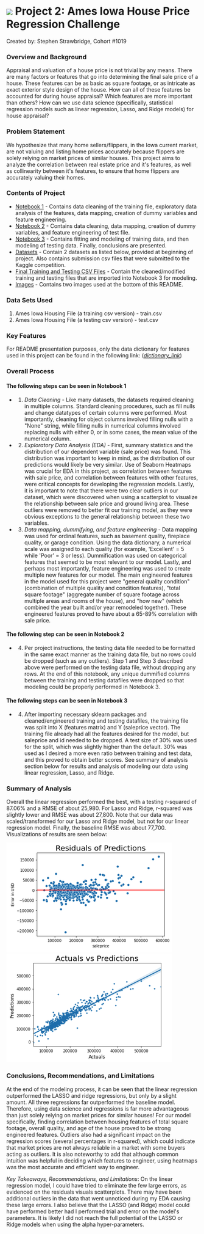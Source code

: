 # ![](https://ga-dash.s3.amazonaws.com/production/assets/logo-9f88ae6c9c3871690e33280fcf557f33.png) Project 2: Ames Iowa House Price Regression Challenge
Created by:  Stephen Strawbridge, Cohort #1019

### Overview and Background
Appraisal and valuation of a house price is not trivial by any means.  There are many factors or features that go into determining the final sale price of a house.  These features can be as basic as square footage, or as intricate as exact exterior style design of the house.  How can all of these features be accounted for during house appraisal?  Which features are more important than others?  How can we use data science (specifically, statistical regression models such as linear regression, Lasso, and Ridge models) for house appraisal?

### Problem Statement
We hypothesize that many home sellers/flippers, in the Iowa current market, are not valuing and listing home prices accurately because flippers are solely relying on market prices of similar houses.  This project aims to analyze the correlation between real estate price and it's features, as well as collinearity between it's features, to ensure that home flippers are accurately valuing their homes.

### Contents of Project
* <u>Notebook 1</u> - Contains data cleaning of the training file, exploratory data analysis of the features, data mapping, creation of dummy variables and feature engineering.
* <u>Notebook 2</u> - Contains data cleaning, data mapping, creation of dummy variables, and feature engineering of test file.
* <u>Notebook 3</u> - Contains fitting and modeling of training data, and then modeling of testing data.  Finally, conclusions are presented.
* <u>Datasets</u> - Contain 2 datasets as listed below, provided at beginning of project.  Also contains submission csv files that were submitted to the Kaggle competition.
* <u>Final Training and Testing CSV Files</u> - Contain the cleaned/modified training and testing files that are imported into Notebook 3 for modeling.
* <u>Images</u> - Contains two images used at the bottom of this README.


### Data Sets Used
1) Ames Iowa Housing File (a training csv version) - train.csv <br>
2) Ames Iowa Housing File (a testing csv version) - test.csv

### Key Features
For README presentation purposes, only the data dictionary for features used in this project can be found in the following link: ([*dictionary_link*](http://jse.amstat.org/v19n3/decock/DataDocumentation.txt))

### Overall Process
#### The following steps can be seen in Notebook 1
* 1) *Data Cleaning* - Like many datasets, the datasets required cleaning in multiple columns.  Standard cleaning procedures, such as fill nulls and change datatypes of certain columns were performed.  Most importantly, cleaning for object columns involved filling nulls with a "None" string, while filling nulls in numerical columns involved replacing nulls with either 0, or in some cases, the mean value of the numerical column.

* 2) *Exploratory Data Analysis (EDA)* - First, summary statistics and the distribution of our dependent variable (sale price) was found.  This distribution was important to keep in mind, as the distribution of our predictions would likely be very similar. Use of Seaborn Heatmaps was crucial for EDA in this project, as correlation between features with sale price, and correlation between features with other features, were critical concepts for developing the regression models.  Lastly, it is important to note that there were two clear outliers in our dataset, which were discovered when using a scatterplot to visualize the relationship between sale price and ground living area.  These outliers were removed to better fit our training model, as they were obvious exceptions to the general relationship between these two variables.

* 3) *Data mapping, dummifying, and feature engineering* - Data mapping was used for ordinal features, such as basement quality, fireplace quality, or garage condition.  Using the data dictionary, a numerical scale was assigned to each quality (for example, 'Excellent' = 5 while 'Poor' = 3 or less).  Dummification was used on categorical features that seemed to be most relevant to our model.  Lastly, and perhaps most importantly, feature engineering was used to create multiple new features for our model.  The main engineered features in the model used for this project were "general quality condition" (combination of multiple quality and condition features), "total square footage" (aggregate number of square footage across multiple areas and rooms of the house), and "how new" (which combined the year built and/or year remodeled together).  These engineered features proved to have about a 65-89% correlation with sale price.

#### The following step can be seen in Notebook 2
* 4) Per project instructions, the testing data file needed to be formatted in the same exact manner as the training data file, but no rows could be dropped (such as any outliers).  Step 1 and Step 3 described above were performed on the testing data file, without dropping any rows.  At the end of this notebook, any unique dummified columns between the training and testing datafiles were dropped so that modeling could be properly performed in Notebook 3.

#### The following steps can be seen in Notebook 3
* 4) After importing necessary sklearn packages and cleaned/engineered training and testing datafiles, the training file was split into X (features matrix) and Y (saleprice vector).  The training file already had all the features desired for the model, but saleprice and id needed to be dropped.  A test size of 30% was used for the split, which was slightly higher than the default.  30% was used as I desired a more even ratio between training and test data, and this proved to obtain better scores. See summary of analysis section below for results and analysis of modeling our data using linear regression, Lasso, and Ridge.

### Summary of Analysis
Overall the linear regression performed the best, with a testing r-squared of 87.06% and a RMSE of about 25,980.  For Lasso and Ridge, r-squared was slightly lower and RMSE was about 27,800.  Note that our data was scaled/transformed for our Lasso and Ridge model, but not for our linear regression model.  Finally, the baseline RMSE was about 77,700.  Visualizations of results are seen below:

![Optional Text for Image](./images/residuals_scatterplot.png) ![Optional Text for Image](./images/actuals_preds_scatterplot.png)


### Conclusions, Recommendations, and Limitations
At the end of the modeling process, it can be seen that the linear regression outperformed the LASSO and ridge regressions, but only by a slight amount.  All three regressions far outperformed the baseline model.  Therefore, using data science and regressions is far more advantageous than just solely relying on market prices for similar houses! For our model specifically, finding correlation between housing features of total square footage, overall quality, and age of the house proved to be strong engineered features. Outliers also had a significant impact on the regression scores (several percentages in r-squared), which could indicate that market prices are not always reliable in a market with some buyers acting as outliers.  It is also noteworthy to add that although common intuition was helpful in deciding which features to engineer, using heatmaps was the most accurate and efficient way to engineer.

*Key Takeaways, Recommendations, and Limitations*:  On the linear regression model, I could have tried to eliminate the few large errors, as evidenced on the residuals visuals scatterplots.  There may have been additional outliers in the data that went unnoticed during my EDA causing these large errors.  I also believe that the LASSO (and Ridge) model could have performed better had I performed trial and error on the model's parameters.  It is likely I did not reach the full potential of the LASSO or Ridge models when using the alpha hyper-parameters.

